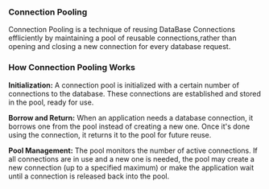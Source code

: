 ### Connection Pooling

Connection Pooling is a technique of reusing DataBase Connections effliciently by maintaining a pool of reusable connections,rather
than opening and closing a new connection for every database request.

### How Connection Pooling Works
**Initialization:** A connection pool is initialized with a certain number of connections to the database. These connections are established and stored in the pool, ready for use.

**Borrow and Return:** When an application needs a database connection, it borrows one from the pool instead of creating a new one. Once it's done using the connection, it returns it to the pool for future reuse.

**Pool Management:** The pool monitors the number of active connections. If all connections are in use and a new one is needed, the pool may create a new connection (up to a specified maximum) or make the application wait until a connection is released back into the pool.
